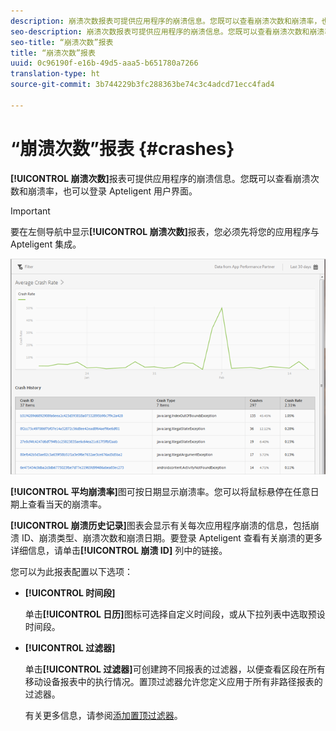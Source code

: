 ```yaml
---
description: 崩溃次数报表可提供应用程序的崩溃信息。您既可以查看崩溃次数和崩溃率，也可以登录 Apteligent 用户界面。
seo-description: 崩溃次数报表可提供应用程序的崩溃信息。您既可以查看崩溃次数和崩溃率，也可以登录 Apteligent 用户界面。
seo-title: “崩溃次数”报表
title: “崩溃次数”报表
uuid: 0c96190f-e16b-49d5-aaa5-b651780a7266
translation-type: ht
source-git-commit: 3b744229b3fc288363be74c3c4adcd71ecc4fad4

---
```



# “崩溃次数”报表 {#crashes}

**[!UICONTROL 崩溃次数]**&#x200B;报表可提供应用程序的崩溃信息。您既可以查看崩溃次数和崩溃率，也可以登录 Apteligent 用户界面。

>[!IMPORTANT]
>
>要在左侧导航中显示&#x200B;**[!UICONTROL 崩溃次数]**&#x200B;报表，您必须先将您的应用程序与 Apteligent 集成。

![崩溃次数](assets/crashes.png)

**[!UICONTROL 平均崩溃率]**&#x200B;图可按日期显示崩溃率。您可以将鼠标悬停在任意日期上查看当天的崩溃率。

**[!UICONTROL 崩溃历史记录]**&#x200B;图表会显示有关每次应用程序崩溃的信息，包括崩溃 ID、崩溃类型、崩溃次数和崩溃日期。要登录 Apteligent 查看有关崩溃的更多详细信息，请单击&#x200B;**[!UICONTROL 崩溃 ID]** 列中的链接。

您可以为此报表配置以下选项：

* **[!UICONTROL 时间段]**

   单击&#x200B;**[!UICONTROL 日历]**&#x200B;图标可选择自定义时间段，或从下拉列表中选取预设时间段。

* **[!UICONTROL 过滤器]**

   单击&#x200B;**[!UICONTROL 过滤器]**&#x200B;可创建跨不同报表的过滤器，以便查看区段在所有移动设备报表中的执行情况。置顶过滤器允许您定义应用于所有非路径报表的过滤器。

   有关更多信息，请参阅[添加置顶过滤器](/help/using/usage/reports-customize/t-sticky-filter.md)。